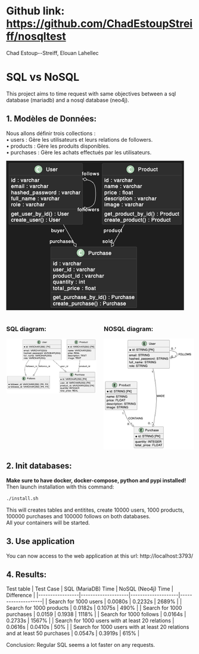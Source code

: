 # **Github link: https://github.com/ChadEstoupStreiff/nosqltest** 
Chad Estoup--Streiff, Elouan Lahellec
# SQL vs NoSQL
This project aims to time request with same objectives between a sql database (mariadb) and a nosql database (neo4j).  

## 1. Modèles de Données:  

Nous allons définir trois collections :  
	•	users : Gère les utilisateurs et leurs relations de followers.  
	•	products : Gère les produits disponibles.  
	•	purchases : Gère les achats effectués par les utilisateurs.  
 
![entites uml](diagrams/entities.png)

<div style="display: flex; justify-content: space-between;">
	<div style="flex: 1; margin-right: 10px;">
		<h3>SQL diagram:</h3>
		<img src="diagrams/sql.png" alt="sql uml">
	</div>
	<div style="flex: 1; margin-left: 10px;">
		<h3>NOSQL diagram:</h3>
		<img src="diagrams/nosql.png" alt="nosql uml">
	</div>
</div>

## 2. Init databases:  
**Make sure to have docker, docker-compose, python and pypi installed!**  
Then launch installation with this command:
```bash
./install.sh
```
This will creates tables and entitites, create 10000 users, 1000 products, 100000 purchases and 100000 follows on both databases.  
All your containers will be started.

## 3. Use application
You can now access to the web application at this url: http://localhost:3793/

## 4. Results:
Test table
| Test Case       | SQL (MariaDB) Time | NoSQL (Neo4j) Time | Difference |
|-----------------|--------------------|--------------------|--------------------|
| Search for 1000 users    | 0.0080s              | 0.2232s               | 2689%               |
| Search for 1000 products    | 0.0182s              | 0.1075s               | 490%               |
| Search for 1000 purchases    | 0.0159              | 0.1938               | 1118%               |
| Search for 1000 follows    | 0.0164s              | 0.2733s               | 1567%               |
| Search for 1000 users with at least 20 relations    | 0.0616s              | 0.0410s               | 50%               |
| Search for 1000 users with at least 20 relations and at least 50 purchases    | 0.0547s              | 0.3919s               | 615%               |

Conclusion: Regular SQL seems a lot faster on any requests.